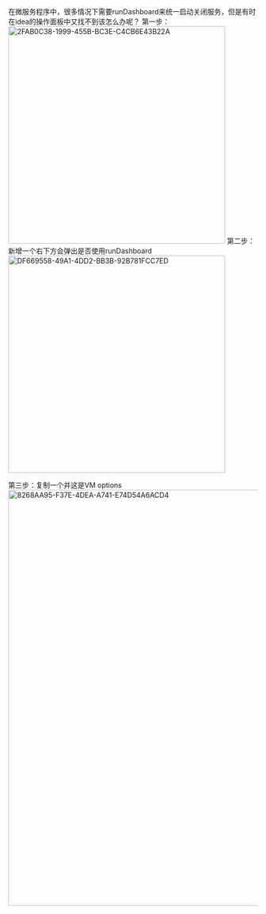 在微服务程序中，很多情况下需要runDashboard来统一启动关闭服务，但是有时在idea的操作面板中又找不到该怎么办呢？
第一步：
<img width="438" alt="2FAB0C38-1999-455B-BC3E-C4CB6E43B22A" src="https://user-images.githubusercontent.com/35331347/146879858-280ee5c2-60bd-4517-9dab-9486b074ad3b.png">
第二步：新增一个右下方会弹出是否使用runDashboard
<img width="438" alt="DF669558-49A1-4DD2-BB3B-92B781FCC7ED" src="https://user-images.githubusercontent.com/35331347/146879864-81ef5890-7a1e-4b70-8994-e732eb9ff3d5.png">

第三步：复制一个并这是VM options
<img width="838" alt="8268AA95-F37E-4DEA-A741-E74D54A6ACD4" src="https://user-images.githubusercontent.com/35331347/146879878-a36d4b6c-17f1-4d99-b636-164836a41690.png">
